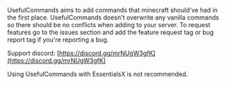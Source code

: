 UsefulCommands aims to add commands that minecraft should've had in the first place. UsefulCommands doesn't overwrite
any vanilla commands so there should be no conflicts when adding to your server. To request features go to the issues
section and add the feature request tag or bug report tag if you're reporting a bug.

Support discord: [https://discord.gg/mrNUgW3gfK](https://discord.gg/mrNUgW3gfK)

Using UsefulCommands with EssentialsX is not recommended.
